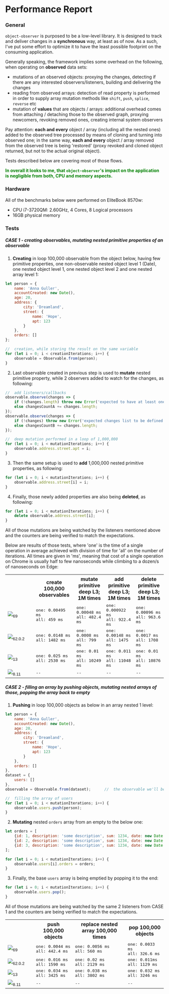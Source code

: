 # Performance Report

### General
`object-observer` is purposed to be a low-level library.
It is designed to track and deliver changes in a __synchronous__ way, at least as of now.
As a such, I've put some effort to optimize it to have the least possible footprint on the consuming application.

Generally speaking, the framework implies some overhead on the following, when operating on __observed__ data sets:
- mutations of an observed objects: proxying the changes, detecting if there are any interested observers/listeners, building and delivering the changes
- reading from observed arrays: detection of read property is performed in order to supply array mutation methods like `shift`, `push`, `splice`, `reverse` etc
- mutation of __values__ that are objects / arrays: additional overhead comes from attaching / detaching those to the observed graph, proxying newcomers, revoking removed ones, creating internal system observers

Pay attention: __each and every__ object / array (including all the nested ones) added to the observed tree processed by means of cloning and turning into observed one; in the same way, __each and every__ object / array removed from the observed tree is being 'restored' (proxy revoked and cloned object returned, but not to the actual original object).

Tests described below are covering most of those flows.

<span style="color:green">__In overall it looks to me, that `object-observer`'s impact on the application is negligible from both, CPU and memory aspects.__
</span>

### Hardware
All of the benchmarks below were performed on EliteBook 8570w:
- CPU i7-3720QM: 2.60GHz, 4 Cores, 8 Logical processors
- 16GB physical memory

### Tests

##### __CASE 1__ - creating observables, mutating nested primitive properties of an observable

1. __Creating__ in loop 100,000 observable from the object below, having few primitive properties, one non-observable nested object level 1 (Date), one nested object level 1, one nested object level 2 and one nested array level 1:
```javascript
let person = {
    name: 'Anna Guller',
    accountCreated: new Date(),
    age: 20,
    address: {
        city: 'Dreamland',
        street: {
            name: 'Hope',
            apt: 123
        }
    },
    orders: []
};

//  creation, while storing the result on the same variable
for (let i = 0; i < creationIterations; i++) {
    observable = Observable.from(person);
}
```

2. Last observable created in previous step is used to __mutate__ nested primitive property, while 2 observers added to watch for the changes, as following:
```javascript
//	add listeners/callbacks
observable.observe(changes => {
    if (!changes.length) throw new Error('expected to have at least one change in the list');
    else changesCountA += changes.length;
});
observable.observe(changes => {
    if (!changes) throw new Error('expected changes list to be defined');
    else changesCountB += changes.length;
});

//  deep mutation performed in a loop of 1,000,000
for (let i = 0; i < mutationIterations; i++) {
    observable.address.street.apt = i;
}
```

3. Then the same setup is used to __add__ 1,000,000 nested primitive properties, as following:
```javascript
for (let i = 0; i < mutationIterations; i++) {
    observable.address.street[i] = i;
}
```

4. Finally, those newly added properties are also being __deleted__, as following:
```javascript
for (let i = 0; i < mutationIterations; i++) {
    delete observable.address.street[i];
}
```

All of those mutations are being watched by the listeners mentioned above and the counters are being verified to match the expectations.

Below are results of those tests, where 'one' is the time of a single operation in average achieved with division of time for 'all' on the number of iterations.
All times are given in 'ms', meaning that cost of a single operation on Chrome is usually half to few nanoseconds while climbing to a dozen/s of nanoseconds on Edge:

<table>
    <tr>
        <th style="width:75px;white-space:nowrap"></th>
        <th>create 100,000 observables</th>
        <th>mutate primitive<br>deep L3; 1M times</th>
        <th>add primitive<br>deep L3; 1M times</th>
        <th>delete primitive<br>deep L3; 1M times</th>
    </tr>
    <tr style="font-family:monospace">
        <td style="width:75px;white-space:nowrap;font-family:sans-serif"><img src="https://github.com/gullerya/object-observer/raw/master/docs/browser_icons/chrome.png"><sub>69</sub></td>
        <td>
            one: 0.00495 ms<br>
            all: 459 ms
        </td>
        <td>
            one: 0.00048 ms<br>
            all: 482.4 ms
        </td>
        <td>
            one: 0.000922 ms<br>
            all: 922.4 ms
        </td>
        <td>
            one: 0.00096 ms<br>
            all: 963.6 ms
        </td>
    </tr>
    <tr style="font-family:monospace">
        <td style="width:75px;white-space:nowrap;font-family:sans-serif"><img src="https://github.com/gullerya/object-observer/raw/master/docs/browser_icons/firefox.png"><sub>62.0.2</sub></td>
        <td>
            one: 0.0148 ms<br>
            all: 1482 ms
        </td>
        <td>
            one: 0.0008 ms<br>
            all: 799 ms
        </td>
        <td>
            one: 0.00148 ms<br>
            all: 1475 ms
        </td>
        <td>
            one: 0.0017 ms<br>
            all: 1708 ms
        </td>
    </tr>
    <tr style="font-family:monospace">
        <td style="width:75px;white-space:nowrap;font-family:sans-serif"><img src="https://github.com/gullerya/object-observer/raw/master/docs/browser_icons/edge.png"><sub>13</sub></td>
        <td>
            one: 0.025 ms<br>
            all: 2530 ms
        </td>
        <td>
            one: 0.01 ms<br>
            all: 10249 ms
        </td>
        <td>
            one: 0.011 ms<br>
            all: 11048 ms
        </td>
        <td>
            one: 0.01 ms<br>
            all: 10876 ms
        </td>
    </tr>
    <tr style="font-family:monospace">
        <td style="width:75px;white-space:nowrap;font-family:sans-serif"><img src="https://github.com/gullerya/object-observer/raw/master/docs/browser_icons/nodejs.png"><sub>8.11</sub></td>
        <td>--</td>
        <td>--</td>
        <td>--</td>
        <td>--</td>
    </tr>
</table>

##### __CASE 2__ - filling an array by pushing objects, mutating nested arrays of those, popping the array back to empty

1. __Pushing__ in loop 100,000 objects as below in an array nested 1 level:
```javascript
let person = {
    name: 'Anna Guller',
    accountCreated: new Date(),
    age: 20,
    address: {
        city: 'Dreamland',
        street: {
            name: 'Hope',
            apt: 123
        }
    },
    orders: []
},
dataset = {
    users: []
},
observable = Observable.from(dataset);      //  the observable we'll be working with

//  filling the array of users
for (let i = 0; i < mutationIterations; i++) {
    observable.users.push(person);
}
```

2. __Mutating__ nested `orders` array from an empty to the below one:
```javascript
let orders = [
    {id: 1, description: 'some description', sum: 1234, date: new Date()},
    {id: 2, description: 'some description', sum: 1234, date: new Date()},
    {id: 3, description: 'some description', sum: 1234, date: new Date()}
];

for (let i = 0; i < mutationIterations; i++) {
    observable.users[i].orders = orders;
}
```

3. Finally, the base `users` array is being emptied by popping it to the end:
```javascript
for (let i = 0; i < mutationIterations; i++) {
    observable.users.pop();
}
```

All of those mutations are being watched by the same 2 listeners from CASE 1 and the counters are being verified to match the expectations.

<table>
    <tr>
        <th style="width:75px;white-space:nowrap"></th>
        <th>push 100,000 objects</th>
        <th>replace nested array 100,000 times</th>
        <th>pop 100,000 objects</th>
    </tr>
    <tr style="font-family:monospace">
        <td style="width:75px;white-space:nowrap;font-family:sans-serif"><img src="https://github.com/gullerya/object-observer/raw/master/docs/browser_icons/chrome.png"><sub>69</sub></td>
        <td>
            one: 0.0044 ms<br>
            all: 442.4 ms
        </td>
        <td>
            one: 0.0056 ms<br>
            all: 560 ms
        </td>
        <td>
            one: 0.0033 ms<br>
            all: 326.6 ms
        </td>
    </tr>
    <tr style="font-family:monospace">
        <td style="width:75px;white-space:nowrap;font-family:sans-serif"><img src="https://github.com/gullerya/object-observer/raw/master/docs/browser_icons/firefox.png"><sub>62.0.2</sub></td>
        <td>
            one: 0.016 ms<br>
            all: 1590 ms
        </td>
        <td>
            one: 0.02 ms<br>
            all: 2129 ms
        </td>
        <td>
            one: 0.011ms<br>
            all: 1129 ms
        </td>
    </tr>
    <tr style="font-family:monospace">
        <td style="width:75px;white-space:nowrap;font-family:sans-serif"><img src="https://github.com/gullerya/object-observer/raw/master/docs/browser_icons/edge.png"><sub>13</sub></td>
        <td>
            one: 0.034 ms<br>
            all: 3425 ms
        </td>
        <td>
            one: 0.038 ms<br>
            all: 3802 ms
        </td>
        <td>
            one: 0.032 ms<br>
            all: 3246 ms
        </td>
    </tr>
    <tr style="font-family:monospace">
        <td style="width:75px;white-space:nowrap;font-family:sans-serif"><img src="https://github.com/gullerya/object-observer/raw/master/docs/browser_icons/nodejs.png"><sub>8.11</sub></td>
        <td>--</td>
        <td>--</td>
        <td>--</td>
    </tr>
</table>